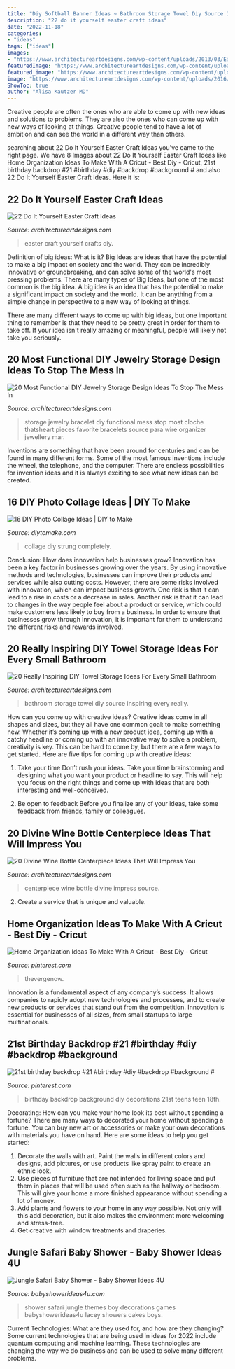 ```yaml
---
title: "Diy Softball Banner Ideas ~ Bathroom Storage Towel Diy Source Inspiring Every Really"
description: "22 do it yourself easter craft ideas"
date: "2022-11-18"
categories:
- "ideas"
tags: ["ideas"]
images:
- "https://www.architectureartdesigns.com/wp-content/uploads/2013/03/Easy-Easter-DIY-Crafts-Egg-Center-Piece-How-To.jpg"
featuredImage: "https://www.architectureartdesigns.com/wp-content/uploads/2016/06/2-2.jpg"
featured_image: "https://www.architectureartdesigns.com/wp-content/uploads/2013/03/Easy-Easter-DIY-Crafts-Egg-Center-Piece-How-To.jpg"
image: "https://www.architectureartdesigns.com/wp-content/uploads/2016/06/2-2.jpg"
ShowToc: true
author: "Alisa Kautzer MD"
---
```



Creative people are often the ones who are able to come up with new ideas and solutions to problems. They are also the ones who can come up with new ways of looking at things. Creative people tend to have a lot of ambition and can see the world in a different way than others.

	

		
searching about 22 Do It Yourself Easter Craft Ideas you've came to the right page. We have 8 Images about 22 Do It Yourself Easter Craft Ideas like Home Organization Ideas To Make With A Cricut - Best Diy - Cricut, 21st birthday backdrop #21 #birthday #diy #backdrop #background # and also 22 Do It Yourself Easter Craft Ideas. Here it is:
		
    
## 22 Do It Yourself Easter Craft Ideas

<img loading=lazy src="https://www.architectureartdesigns.com/wp-content/uploads/2013/03/Easy-Easter-DIY-Crafts-Egg-Center-Piece-How-To.jpg" onerror="this.onerror=null;this.src='https://tse1.mm.bing.net/th?id=OIP.3OCKz07_gTnaUzxNzhmjwgHaTv&amp;pid=15.1';" alt="22 Do It Yourself Easter Craft Ideas">

_Source: architectureartdesigns.com_

>easter craft yourself crafts diy. 

	

Definition of big ideas: What is it?
Big Ideas are ideas that have the potential to make a big impact on society and the world. They can be incredibly innovative or groundbreaking, and can solve some of the world's most pressing problems.
There are many types of Big Ideas, but one of the most common is the big idea. A big idea is an idea that has the potential to make a significant impact on society and the world. It can be anything from a simple change in perspective to a new way of looking at things.

There are many different ways to come up with big ideas, but one important thing to remember is that they need to be pretty great in order for them to take off. If your idea isn't really amazing or meaningful, people will likely not take you seriously.

    
## 20 Most Functional DIY Jewelry Storage Design Ideas To Stop The Mess In

<img loading=lazy src="https://www.architectureartdesigns.com/wp-content/uploads/2015/01/8.jpg" onerror="this.onerror=null;this.src='https://tse3.mm.bing.net/th?id=OIP.h1Z8kT_3rJrCODmsh-7-9AHaJ4&amp;pid=15.1';" alt="20 Most Functional DIY Jewelry Storage Design Ideas To Stop The Mess In">

_Source: architectureartdesigns.com_

>storage jewelry bracelet diy functional mess stop most cloche thatsheart pieces favorite bracelets source para wire organizer jewellery mar. 

	

Inventions are something that have been around for centuries and can be found in many different forms. Some of the most famous inventions include the wheel, the telephone, and the computer. There are endless possibilities for invention ideas and it is always exciting to see what new ideas can be created.

    
## 16 DIY Photo Collage Ideas | DIY To Make

<img loading=lazy src="http://www.diytomake.com/wp-content/uploads/2015/10/DIY-Strung-up-Photo-collage-wall.jpg" onerror="this.onerror=null;this.src='https://tse4.mm.bing.net/th?id=OIP.jT7nZjJH4WNU8ApI1w5kqQHaLH&amp;pid=15.1';" alt="16 DIY Photo Collage Ideas | DIY to Make">

_Source: diytomake.com_

>collage diy strung completely. 

	

Conclusion: How does innovation help businesses grow?
Innovation has been a key factor in businesses growing over the years. By using innovative methods and technologies, businesses can improve their products and services while also cutting costs. However, there are some risks involved with innovation, which can impact business growth. One risk is that it can lead to a rise in costs or a decrease in sales. Another risk is that it can lead to changes in the way people feel about a product or service, which could make customers less likely to buy from a business. In order to ensure that businesses grow through innovation, it is important for them to understand the different risks and rewards involved.

    
## 20 Really Inspiring DIY Towel Storage Ideas For Every Small Bathroom

<img loading=lazy src="https://www.architectureartdesigns.com/wp-content/uploads/2016/06/2-2.jpg" onerror="this.onerror=null;this.src='https://tse3.mm.bing.net/th?id=OIP.-8isZAH3HESn2hIVe6E3XAHaLF&amp;pid=15.1';" alt="20 Really Inspiring DIY Towel Storage Ideas For Every Small Bathroom">

_Source: architectureartdesigns.com_

>bathroom storage towel diy source inspiring every really. 

	

How can you come up with creative ideas?
Creative ideas come in all shapes and sizes, but they all have one common goal: to make something new. Whether it’s coming up with a new product idea, coming up with a catchy headline or coming up with an innovative way to solve a problem, creativity is key. This can be hard to come by, but there are a few ways to get started. Here are five tips for coming up with creative ideas:
1. Take your time
Don’t rush your ideas. Take your time brainstorming and designing what you want your product or headline to say. This will help you focus on the right things and come up with ideas that are both interesting and well-conceived.

2. Be open to feedback
Before you finalize any of your ideas, take some feedback from friends, family or colleagues.

    
## 20 Divine Wine Bottle Centerpiece Ideas That Will Impress You

<img loading=lazy src="https://www.architectureartdesigns.com/wp-content/uploads/2016/10/14-14.jpg" onerror="this.onerror=null;this.src='https://tse1.mm.bing.net/th?id=OIP.VOoPHUiD1je7sv1r33v9sQHaMW&amp;pid=15.1';" alt="20 Divine Wine Bottle Centerpiece Ideas That Will Impress You">

_Source: architectureartdesigns.com_

>centerpiece wine bottle divine impress source. 

	

2. Create a service that is unique and valuable.

    
## Home Organization Ideas To Make With A Cricut - Best Diy - Cricut

<img loading=lazy src="https://i.pinimg.com/736x/67/28/99/672899a5993c47d9e5fd78dc96f8873b.jpg" onerror="this.onerror=null;this.src='https://tse4.mm.bing.net/th?id=OIP.av0C2mAoVY6X0OVbSpPfOgHaPZ&amp;pid=15.1';" alt="Home Organization Ideas To Make With A Cricut - Best Diy - Cricut">

_Source: pinterest.com_

>thevergenow. 

	

Innovation is a fundamental aspect of any company’s success. It allows companies to rapidly adopt new technologies and processes, and to create new products or services that stand out from the competition. Innovation is essential for businesses of all sizes, from small startups to large multinationals.

    
## 21st Birthday Backdrop #21 #birthday #diy #backdrop #background #

<img loading=lazy src="https://i.pinimg.com/736x/d7/c3/22/d7c3222f1d1b2732a7ac05f41775ced4.jpg?b=t" onerror="this.onerror=null;this.src='https://tse2.mm.bing.net/th?id=OIP.jzIJgV-88WvOt2CdufWRrgHaJ3&amp;pid=15.1';" alt="21st birthday backdrop #21 #birthday #diy #backdrop #background #">

_Source: pinterest.com_

>birthday backdrop background diy decorations 21st teens teen 18th. 

	

Decorating: How can you make your home look its best without spending a fortune?
There are many ways to decorated your home without spending a fortune. You can buy new art or accessories or make your own decorations with materials you have on hand. Here are some ideas to help you get started: 
1. Decorate the walls with art. Paint the walls in different colors and designs, add pictures, or use products like spray paint to create an ethnic look. 
2. Use pieces of furniture that are not intended for living space and put them in places that will be used often such as the hallway or bedroom. This will give your home a more finished appearance without spending a lot of money. 
3. Add plants and flowers to your home in any way possible. Not only will this add decoration, but it also makes the environment more welcoming and stress-free. 
4. Get creative with window treatments and draperies.

    
## Jungle Safari Baby Shower - Baby Shower Ideas 4U

<img loading=lazy src="https://babyshowerideas4u.com/wp-content/uploads/2014/04/Jungle-Safari-Baby-Shower-1-600x923.jpg" onerror="this.onerror=null;this.src='https://tse1.mm.bing.net/th?id=OIP.y790V2KU7CF9NEiHdHhkDQHaLZ&amp;pid=15.1';" alt="Jungle Safari Baby Shower - Baby Shower Ideas 4U">

_Source: babyshowerideas4u.com_

>shower safari jungle themes boy decorations games babyshowerideas4u lacey showers cakes boys. 

	

Current Technologies: What are they used for, and how are they changing?
Some current technologies that are being used in ideas for 2022 include quantum computing and machine learning. These technologies are changing the way we do business and can be used to solve many different problems.

